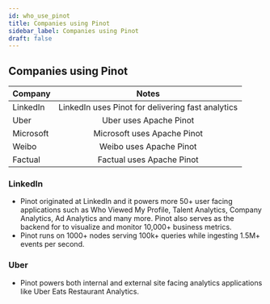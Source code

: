 ```yaml
---
id: who_use_pinot
title: Companies using Pinot
sidebar_label: Companies using Pinot
draft: false
---
```


## Companies using Pinot

| Company   |                       Notes                       |
| --------- | :-----------------------------------------------: |
| LinkedIn  | LinkedIn uses Pinot for delivering fast analytics |
| Uber      |              Uber uses Apache Pinot               |
| Microsoft |            Microsoft uses Apache Pinot            |
| Weibo     |              Weibo uses Apache Pinot              |
| Factual   |             Factual uses Apache Pinot             |

### LinkedIn

-   Pinot originated at LinkedIn and it powers more 50+ user facing applications such as Who Viewed My Profile, Talent Analytics, Company Analytics, Ad Analytics and many more. Pinot also serves as the backend for to visualize and monitor 10,000+ business metrics.
-   Pinot runs on 1000+ nodes serving 100k+ queries while ingesting 1.5M+ events per second.

### Uber

-   Pinot powers both internal and external site facing analytics applications like Uber Eats Restaurant Analytics.
